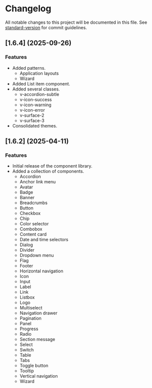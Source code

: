 <!--
 *              © 2025 Visa
 *
 * Licensed under the Apache License, Version 2.0 (the "License");
 * you may not use this file except in compliance with the License.
 * You may obtain a copy of the License at
 *
 *         http://www.apache.org/licenses/LICENSE-2.0
 *
 * Unless required by applicable law or agreed to in writing, software
 * distributed under the License is distributed on an "AS IS" BASIS,
 * WITHOUT WARRANTIES OR CONDITIONS OF ANY KIND, either express or implied.
 * See the License for the specific language governing permissions and
 * limitations under the License.
 *
 -->

# Changelog

All notable changes to this project will be documented in this file. See [standard-version](https://github.com/conventional-changelog/standard-version) for commit guidelines.

## [1.6.4] (2025-09-26)

### Features

- Added patterns.
  - Application layouts
  - Wizard
- Added List item component.
- Added several classes.
  - v-accordion-subtle
  - v-icon-success
  - v-icon-warning
  - v-icon-error
  - v-surface-2
  - v-surface-3
- Consolidated themes.

## [1.6.2] (2025-04-11)

### Features

- Initial release of the component library.
- Added a collection of components.
  - Accordion
  - Anchor link menu
  - Avatar
  - Badge
  - Banner
  - Breadcrumbs
  - Button
  - Checkbox
  - Chip
  - Color selector
  - Combobox
  - Content card
  - Date and time selectors
  - Dialog
  - Divider
  - Dropdown menu
  - Flag
  - Footer
  - Horizontal navigation
  - Icon
  - Input
  - Label
  - Link
  - Listbox
  - Logo
  - Multiselect
  - Navigation drawer
  - Pagination
  - Panel
  - Progress
  - Radio
  - Section message
  - Select
  - Switch
  - Table
  - Tabs
  - Toggle button
  - Tooltip
  - Vertical navigation
  - Wizard

